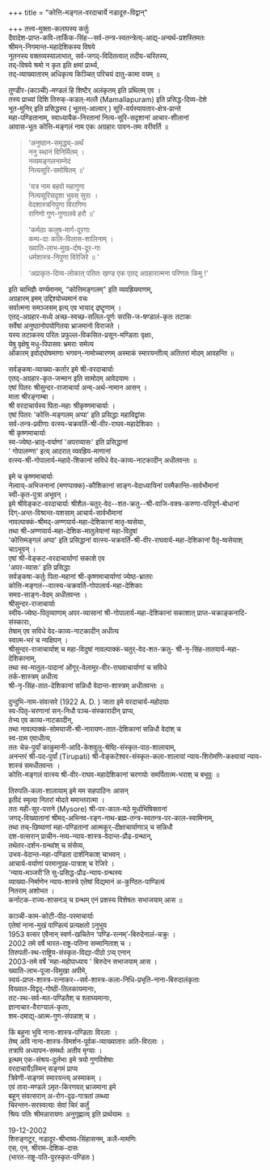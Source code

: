 +++
title = "कोत्ति-मङ्गल-वरदाचार्ये नडादूरु-विद्वान्"

+++
तत्त्व-मुक्ता-कलापस्य कर्तुः  
दैवादेश-प्राप्त-कवि-तार्किक-सिंह--सर्व-तन्त्र-स्वतन्त्रेत्य्-आद्य्-अन्वर्थ-प्रशस्तिमतः  
श्रीमन्-निगमान्त-महादेशिकस्य विषये  
नूतनस्य वक्तव्यस्यालाभात्, सर्व-जगद्-विदितत्वात् तदीय-चरितस्य,  
तद्-विषये श्रमो न कृत इति क्षमां प्रार्थ्य,  
तद्-व्याख्यातारम् अधिकृत्य किञ्चित् परिचयं दातु-कामा वयम् ॥ 

तुण्डीर-(काञ्ची)-मण्डलं हि शिष्टैर् अलंकृतम् इति प्रथितम् एव ।  
तस्य प्राच्यां दिशि तिरुक्-कडल्-मल्लै (Mamallapuram) इति 
प्रसिद्ध-दिव्य-देशे  
भूत-मुनिर् इति प्रसिद्धस्य ( भूतत्त्-आल्वार् ) सूरि-वर्यस्यावतार-क्षेत्र-प्रान्ते  
महा-पण्डितानाम्, स्वाध्यायैक-निरतानां नित्य-सूरि-सदृशानां आचार-शीलानां  
आवास-भूतः कोत्ति-मङ्गलं नाम एकः अग्रहारः पावन-तमः वरीवर्ति ॥ 

> ‘अनुष्ठान-समृद्ध्य्-अर्थं  
ननु स्थानं विनिर्मितम् ।  
नव्यमङ्गलनाम्नेदं  
नित्यसूरि-समोषितम् ॥' 
>
> 'यत्र नाम बहवो महागुणा  
> नित्यसूरिसदृशा भुवस् सुराः ।  
> वेदशास्त्रनिपुणा विरागिणः  
> रागिणो गुण-गुणालये हरौ ॥' 
>
> 'कर्मठाः कलुष-मार्ग-दूरगाः  
> कम्प-दाः कलि-विलास-शालिनाम् ।  
ख्याति-लाभ-मुख-दोष-दूर-गाः  
> धर्मशास्त्र-निपुणा विरेजिरे ॥ ' 
>
> ‘अप्राकृत-दिव्य-लोकात् पतितः खण्ड एक एतद् अग्रहारात्मना परिणतः किमु !' 

इति चाभिज्ञैः वर्ण्यमानम्, “कोत्तिमङ्गलम्" इति व्यवह्रियमाणम्,  
अग्रहारम् इमम् उद्दिश्योच्यमानं वचः  
सर्वात्मना समञ्जसम् इत्य् एव भायाद् द्रष्टॄणाम् ।  
एतद्-अग्रहार-मध्ये अच्छ-स्वच्छ-सलिल-पूर्णः सरसि-ज-षण्डालं-कृतः तटाकः  
सर्वेषां अनुष्ठानोपयोगितया भ्राजमानो विराजते ।  
यस्य तटाकस्य परितः प्रफुल्ल-विकसित-प्रसून-मण्डिताः वृक्षाः,  
येषु वृक्षेषु मधु-पिपासवः भ्रमराः समेत्य  
ओंकारम् इवोद्घोषमाणाः भगवन्-नामोच्चारणम् अस्माकं स्मारयन्तीत्य् अतितरां मोदम् आवहन्ति ॥ 

सर्वङ्कषा-व्याख्या-कर्तार इमे श्री-वरदाचार्याः  
एतद्-अग्रहार-कृत-जन्मान इति सामोदम् आवेदयामः ।  
एषां पितरः श्रीसुन्दर-राजाचार्या अन्व्-अर्थ-नामान आसन् ।  
माता श्रीरङ्गाम्बा ।  
श्री वरदाचार्यस्य पिता-महाः श्रीकृष्णमाचार्याः ।  
एषां पितरः 'कोत्ति-मङ्गलम् अप्पा' इति प्रसिद्धाः महाविद्वांसः  
सर्व-तन्त्र-प्रवीणाः वत्स्य-चक्रवर्ति-श्री-वीर-राघव-महादेशिकाः ।  
श्री कृष्णमाचार्याः  
स्व-ज्येष्ठ-भ्रातृ-वर्याणां 'अपरव्यासः' इति प्रसिद्धानां  
' गोपालण्णा' इत्य् आदरात् व्यवह्रिय-माणानां  
वत्स्य-श्री-गोपालार्य-महादे-शिकानां सविधे वेद-काव्य-नाटकादीन् अधीतवन्तः ॥ 

इमे च कृष्णमाचार्याः  
नेल्वाय्-अभिजनानां (मणप्पाक्क)-कौशिकानां साङ्ग-वेदाध्यायिनां परमैकान्ति-सार्वभौमानां  
स्वी-कृत-पुत्रा अभूवन् ।  
इमे श्रीवेङ्कट-वरदाचार्याः श्रीशैल-चतुर्-वेद--शत-क्रतु--श्री-वाजि-वक्त्र-करुणा-परिपूर्ण-बोधानां  
दिग्-अन्त-विश्रान्त-यशसाम् आचार्य-सार्वभौमानां  
नावल्पाक्कं-श्रीमद्-अण्णयार्य-महा-देशिकानां मातृ-ष्वसेयाः,  
तथा श्री-अण्णयार्य-महा-देशिक-मातुलेयानां महा-विदुषां  
'कोत्तिमङ्गलं अप्पा' इति प्रसिद्धानां वात्स्य-चक्रवर्ति-श्री-वीर-राघवार्य-महा-देशिकानां पैतृ-ष्वसेयाश् चाऽभूवन् ।  
एषां श्री-वेङ्कट-वरदाचार्याणां सकाशे एव  
'अपर-व्यासः' इति प्रसिद्धाः  
सर्वङ्कषा-कर्तुः पिता-महानां श्री-कृष्णमाचार्याणां ज्येष्ठ-भ्रातरः  
कोत्ति-मङ्गलं--वात्स्य-चक्रवर्ति-गोपालार्य-महा-देशिकाः  
समग्र-साङ्ग-वेदम् अधीतवन्तः ।  
श्रीसुन्दर-राजाचार्याः  
स्वीय-ज्येष्ठ-पितृव्याणाम् अपर-व्यासानां श्री-गोपालार्य-महा-देशिकानां सकाशात् प्राप्त-चक्राङ्कनादि-संस्काराः,  
तेषाम् एव सविधे वेद-काव्य-नाटकादीन् अधीत्य  
स्वात्म-भरं च न्यक्षिपन् ।  
श्रीसुन्दर-राजाचार्याश् च महा-विदुषां नावल्पाक्कं-चतुर्-वेद-शत-क्रतु- श्री-नृ-सिंह-तातयार्य-महा-देशिकानाम्,  
तथा स्व-मातुल-पादानां ओंगूर्-वेलामूर-वीर-राघवाचार्याणां च सविधे  
तर्क-शास्त्रम् अधीत्य  
श्री-नृ-सिंह-तात-देशिकानां सन्निधौ वेदान्त-शास्त्रम् अधीतवन्तः ॥ 

दुन्दुभि-नाम-संवत्सरे (1922 A. D. ) जाता इमे वरदाचार्य-महोदयाः  
स्व-पितृ-चरणानां सन्-निधौ पञ्च-संस्कारादीन् प्राप्य,  
तेभ्य एव काव्य-नाटकादीन्,  
तथा नावल्पाक्कं-सोमयाजी-श्री-नारायण-तात-देशिकानां सन्निधौ वेदांश् च  
स्व-ग्राम एवाधीत्य,  
ततः चेन्न-पुर्यां काकुमानी-आदि-केशवुलु-श्रेष्ठि-संस्कृत-पाठ-शालायाम्,  
अनन्तरं श्री-पद-पुर्यां (Tirupati) श्री-वेङ्कटेश्वर-संस्कृत-कला-शालायां न्याय-शिरोमणि-कक्ष्यायां न्याय-शास्त्रं समधीतवन्तः ।  
कोत्ति-मङ्गलं वात्स्य श्री-वीर-राघव-महादेशिकानां चरणयोः समर्पितात्म-भराश् च बभूवुः ॥ 

तिरुपति-कला-शालायाम् इमे मम सहपाठिनः आसन्  
इतीदं स्मृत्वा नितरां मोदते ममान्तरात्मा ।  
ततः मही-सुर-पत्तने (Mysore) श्री-पर-काल-मठे मूर्धाभिषिक्तानां  
जगद्-विख्यातानां श्रीमद्-अभिनव-रङ्ग-नाथ-ब्रह्म-तन्त्र-स्वतन्त्र-पर-काल-स्वामिनाम्,  
तथा तच्-छिष्याणां महा-पण्डितानां आत्मकूर्-दीक्षाचार्याणाञ् च सन्निधौ  
दश-वत्सरान् प्राचीन-नव्य-न्याय-शास्त्र-वेदान्त-प्रौढ-ग्रन्थान्,  
तथेतर-दर्शन-ग्रन्थांश् च संसेव्य,  
उभय-वेदान्त-महा-पण्डिता दार्शनिकाश् चाभवन् ।  
आचार्य-वर्याणां परमानुग्रह-पात्राश् च रेजिरे ।  
'न्याय-मञ्जरी'ति सु-प्रसिद्ध-प्रौढ-न्याय-ग्रन्थस्य  
व्याख्या-निर्माणेन न्याय-शास्त्रे एतेषां विद्यमानं अ-कुण्ठित-पाण्डित्यं  
नितराम् अशोभत ।  
कर्नाटक-राज्य-शासनञ् च ग्रन्थम् एनं प्रशस्य विशेषतः सभाजयाम् आस ॥ 

काञ्ची-काम-कोटी-पीठ-परमाचार्याः  
एतेषां नाना-मुखं पाण्डित्यं प्रत्यक्षतो ऽनुभूय  
1953 वत्सर एवैनान् स्वर्ण-खचितेन ‘पण्डि-रत्नम्’-बिरुदेनालं-चक्रुः ।  
2002 तमे वर्षे भारत-राष्ट्र-पतिना सम्मानिताश् च ।  
तिरुपती-स्थ-राष्ट्रिय-संस्कृत-विद्या-पीठो ऽप्य् एनान्  
2003-तमे वर्षे 'महा-महोपाध्याय ' बिरुदेन सभाजयाम् आस ।  
ख्याति-लाभ-पूजा-विमुखा अपीमे,  
स्वयं-प्राप्त-शास्त्र-रत्नाकर--सर्व-शास्त्र-कला-निधि-प्रभृति-नाना-बिरुदालंकृताः  
विख्यात-विद्वद्-गोष्ठी-तिलकायमानाः,  
तट-स्थ-सर्व-मत-पण्डितैश् च श्लाघ्यमानाः,  
ज्ञानाचार-वैराग्यालं-कृताः,  
शम-दमाद्य्-आत्म-गुण-संपन्नाश् च ।  

किं बहुना भुवि नाना-शास्त्र-पण्डिताः विरलाः ।  
तेष्व् अपि नाना-शास्त्र-विमर्शन-पूर्वक-व्याख्यातारः अति-विरलाः ।  
तत्रापि अध्यापन-समर्थाः अतीव मृग्याः ।  
इत्थम् एक-संश्रय-दुर्लभाः इमे त्रयो गुणविशेषाः  
वरदाचार्येऽस्मिन् सङ्गमं प्राप्य  
त्रिवेणी-सङ्गमं स्मारयन्त्य् अस्माकम् ।  
एवं तारा-मण्डले ऽमृत-किरणवत् भ्राजमाना इमे  
बहून् संवत्सरान् अ-रोग-दृढ-गात्रतां लब्ध्वा  
चिरन्तन-सरस्वत्याः सेवां चिरं कर्तुं  
श्रियः पतिः श्रीमन्नारायणः अनुगृह्णात्व् इति प्रार्थयामः ॥ 

19-12-2002  
शिरुङ्गटूर, नडादूर-श्रीभाष्य-सिंहासनम्, कलै-मामणिः   
एस्. एन्. श्रीराम-देशिक-दासः  
(भारत-राष्ट्र-पति-पुरस्कृत-पण्डितः ) 

